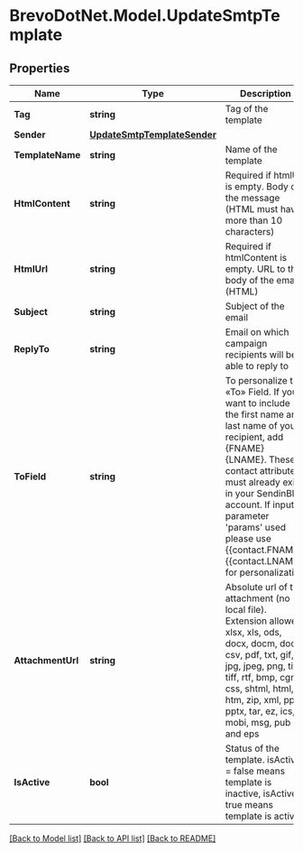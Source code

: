# BrevoDotNet.Model.UpdateSmtpTemplate

## Properties

Name | Type | Description | Notes
------------ | ------------- | ------------- | -------------
**Tag** | **string** | Tag of the template | [optional] 
**Sender** | [**UpdateSmtpTemplateSender**](UpdateSmtpTemplateSender.md) |  | [optional] 
**TemplateName** | **string** | Name of the template | [optional] 
**HtmlContent** | **string** | Required if htmlUrl is empty. Body of the message (HTML must have more than 10 characters) | [optional] 
**HtmlUrl** | **string** | Required if htmlContent is empty. URL to the body of the email (HTML) | [optional] 
**Subject** | **string** | Subject of the email | [optional] 
**ReplyTo** | **string** | Email on which campaign recipients will be able to reply to | [optional] 
**ToField** | **string** | To personalize the «To» Field. If you want to include the first name and last name of your recipient, add {FNAME} {LNAME}. These contact attributes must already exist in your SendinBlue account. If input parameter &#39;params&#39; used please use {{contact.FNAME}} {{contact.LNAME}} for personalization | [optional] 
**AttachmentUrl** | **string** | Absolute url of the attachment (no local file). Extension allowed: xlsx, xls, ods, docx, docm, doc, csv, pdf, txt, gif, jpg, jpeg, png, tif, tiff, rtf, bmp, cgm, css, shtml, html, htm, zip, xml, ppt, pptx, tar, ez, ics, mobi, msg, pub and eps | [optional] 
**IsActive** | **bool** | Status of the template. isActive &#x3D; false means template is inactive, isActive &#x3D; true means template is active | [optional] 

[[Back to Model list]](../../README.md#documentation-for-models) [[Back to API list]](../../README.md#documentation-for-api-endpoints) [[Back to README]](../../README.md)

